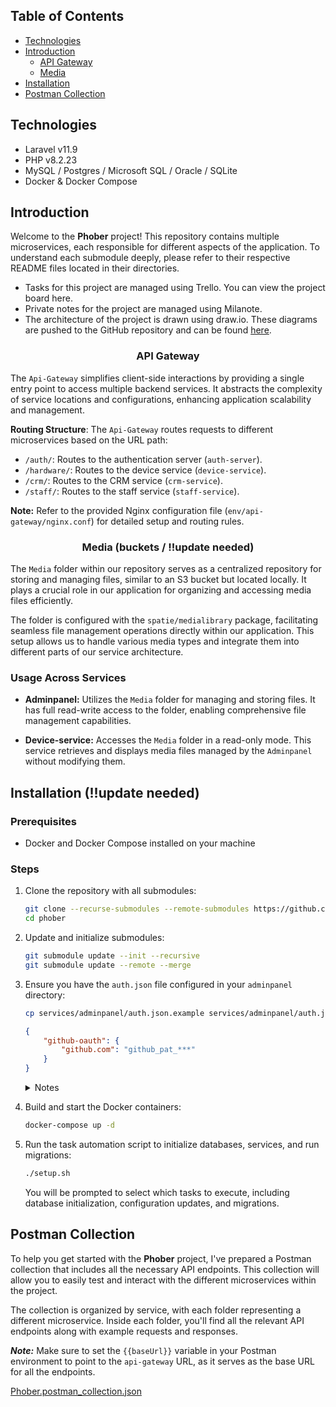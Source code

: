 ## Table of Contents

- [Technologies](#technologies)
- [Introduction](#introduction)
  - [API Gateway](#api-gateway)
  - [Media](#media)
- [Installation](#installation)
- [Postman Collection](#postman-collection)

## Technologies

- Laravel v11.9
- PHP v8.2.23
- MySQL / Postgres / Microsoft SQL / Oracle / SQLite
- Docker & Docker Compose

## Introduction

<p>Welcome to the <b>Phober</b> project! This repository contains multiple microservices, each responsible for different aspects of the application. To understand each submodule deeply, please refer to their respective README files located in their directories.</p>

* Tasks for this project are managed using Trello. You can view the project board here.
* Private notes for the project are managed using Milanote.
* The architecture of the project is drawn using draw.io. These diagrams are pushed to the GitHub repository and can be found [here](https://github.com/phobiavr/phober-diagram).

### <p align="center">API Gateway</p>

The `Api-Gateway` simplifies client-side interactions by providing a single entry point to access multiple backend services. It abstracts the complexity of service locations and configurations, enhancing application scalability and management.

**Routing Structure**: The `Api-Gateway` routes requests to different microservices based on the URL path:
- `/auth/`: Routes to the authentication server (`auth-server`).
- `/hardware/`: Routes to the device service (`device-service`).
- `/crm/`: Routes to the CRM service (`crm-service`).
- `/staff/`: Routes to the staff service (`staff-service`).

**Note:** Refer to the provided Nginx configuration file (`env/api-gateway/nginx.conf`) for detailed setup and routing rules.

### <p align="center">Media (buckets / !!update needed)</p>

The `Media` folder within our repository serves as a centralized repository for storing and managing files, similar to an S3 bucket but located locally. It plays a crucial role in our application for organizing and accessing media files efficiently.

The folder is configured with the `spatie/medialibrary` package, facilitating seamless file management operations directly within our application. This setup allows us to handle various media types and integrate them into different parts of our service architecture.

### Usage Across Services

- **Adminpanel:** Utilizes the `Media` folder for managing and storing files. It has full read-write access to the folder, enabling comprehensive file management capabilities.

- **Device-service:** Accesses the `Media` folder in a read-only mode. This service retrieves and displays media files managed by the `Adminpanel` without modifying them.

## Installation (!!update needed)

### Prerequisites

- Docker and Docker Compose installed on your machine

### Steps

1. Clone the repository with all submodules:
    ```bash
    git clone --recurse-submodules --remote-submodules https://github.com/phobiavr/phober.git
    cd phober
    ```

2. Update and initialize submodules:
    ```bash
    git submodule update --init --recursive
    git submodule update --remote --merge
    ```

3. Ensure you have the `auth.json` file configured in your `adminpanel` directory:
    ```bash
    cp services/adminpanel/auth.json.example services/adminpanel/auth.json
    ```

    ```json
    {
        "github-oauth": {
            "github.com": "github_pat_***"
        }
    }
    ```

   <details>
      <summary>Notes</summary>

   This is required to download the `laravel/nova` package.

   You can create this file by copying the `auth.json.example` template provided in the project directory and then adding your GitHub credentials.

   For guidance on creating a GitHub personal access token, refer to [this guide](https://docs.github.com/en/github/authenticating-to-github/creating-a-personal-access-token).
   </details>

4. Build and start the Docker containers:
    ```bash
    docker-compose up -d
    ```

5. Run the task automation script to initialize databases, services, and run migrations:
    ```bash
    ./setup.sh
    ```

   You will be prompted to select which tasks to execute, including database initialization, configuration updates, and migrations.

## Postman Collection

<p>To help you get started with the <b>Phober</b> project, I've prepared a Postman collection that includes all the necessary API endpoints. This collection will allow you to easily test and interact with the different microservices within the project.</p>

<p>The collection is organized by service, with each folder representing a different microservice. Inside each folder, you'll find all the relevant API endpoints along with example requests and responses.</p>

***Note:*** Make sure to set the `{{baseUrl}}` variable in your Postman environment to point to the `api-gateway` URL, as it serves as the base URL for all the endpoints.

[Phober.postman_collection.json](Phober.postman_collection.json)
